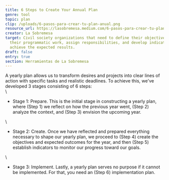 ```yaml
---
title: 6 Steps to Create Your Annual Plan
genre: tool
topic: plan
clip: /uploads/6-pasos-para-crear-tu-plan-anual.png
resource_url: https://lasobremesa.medium.com/6-pasos-para-crear-tu-plan-anual-210d0f62752f
creator: La Sobremesa
target: Civil society organizations that need to define their objectives, plan
  their programmatic work, assign responsibilities, and develop indicators to
  achieve the expected results.
draft: false
entry: true
section: Herramientas de La Sobremesa
---
```

<!--StartFragment-->

A yearly plan allows us to transform desires and projects into clear lines of action with specific tasks and realistic deadlines. To achieve this, we've developed 3 stages consisting of 6 steps:\
\
- Stage 1: Prepare. This is the initial stage in constructing a yearly plan, where (Step 1) we reflect on how the previous year went, (Step 2) analyze the context, and (Step 3) envision the upcoming year.

\
- Stage 2: Create. Once we have reflected and prepared everything necessary to shape our yearly plan, we proceed to (Step 4) create the objectives and expected outcomes for the year, and then (Step 5) establish indicators to monitor our progress toward our goals.

\
- Stage 3: Implement. Lastly, a yearly plan serves no purpose if it cannot be implemented. For that, you need an (Step 6) implementation plan.

<!--EndFragment-->